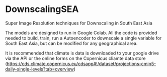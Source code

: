 # DownscalingSEA
Super Image Resolution techniques for Downscaling in South East Asia

The models are designed to run in Google Colab. All the code is provided needed to build, train, run a Autoencoder to downscale a single variable for South East Asia, but can be modified for any geographical area. 

It is recommended that climate is data is downloaded to your google drive via the API or the online forms on the Copernicus cliamte data store (https://cds.climate.copernicus.eu/cdsapp#!/dataset/projections-cmip5-daily-single-levels?tab=overview)

